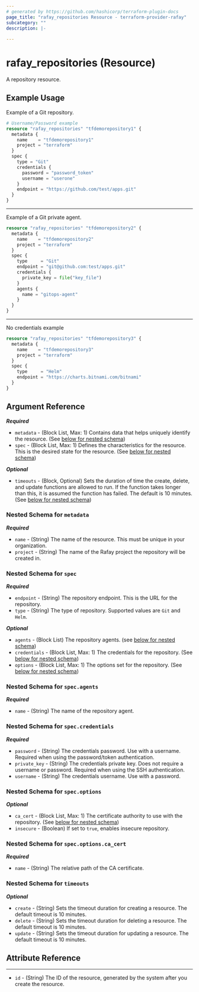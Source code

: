 ```yaml
---
# generated by https://github.com/hashicorp/terraform-plugin-docs
page_title: "rafay_repositories Resource - terraform-provider-rafay"
subcategory: ""
description: |-
  
---
```


# rafay_repositories (Resource)

A repository resource. 

## Example Usage
Example of a Git repository.

```terraform
# Username/Password example
resource "rafay_repositories" "tfdemorepository1" {
  metadata {
    name    = "tfdemorepository1"
    project = "terraform"
  }
  spec {
    type = "Git"
    credentials {
      password = "password_token"
      username = "userone"
    }
    endpoint = "https://github.com/test/apps.git"
  }
}
```

---

Example of a Git private agent.

```terraform
resource "rafay_repositories" "tfdemorepository2" {
  metadata {
    name    = "tfdemorepository2"
    project = "terraform"
  }
  spec {
    type     = "Git"
    endpoint = "git@github.com:test/apps.git"
    credentials {
      private_key = file("key_file")
    }
    agents {
      name = "gitops-agent"
    }
  }
}
```

---

No credentials example

```terraform
resource "rafay_repositories" "tfdemorepository3" {
  metadata {
    name    = "tfdemorepository3"
    project = "terraform"
  }
  spec {
    type     = "Helm"
    endpoint = "https://charts.bitnami.com/bitnami"
  }
}
```

<!-- schema generated by tfplugindocs -->
## Argument Reference

***Required***

- `metadata` - (Block List, Max: 1) Contains data that helps uniquely identify the resource. (See [below for nested schema](#nestedblock--metadata))
- `spec` - (Block List, Max: 1) Defines the characteristics for the resource. This is the desired state for the resource. (See [below for nested schema](#nestedblock--spec))

***Optional***

- `timeouts` - (Block, Optional) Sets the duration of time the create, delete, and update functions are allowed to run. If the function takes longer than this, it is assumed the function has failed. The default is 10 minutes. (See [below for nested schema](#nestedblock--timeouts))


<a id="nestedblock--metadata"></a>
### Nested Schema for `metadata`

***Required***

- `name` - (String) The name of the resource. This must be unique in your organization.
- `project` - (String) The name of the Rafay project the repository will be created in.


<a id="nestedblock--spec"></a>
### Nested Schema for `spec`

***Required***

- `endpoint` - (String) The repository endpoint. This is the URL for the repository. 
- `type` - (String) The type of repository. Supported values are `Git` and `Helm`.


***Optional***

- `agents` - (Block List) The repository agents. (see [below for nested schema](#nestedblock--spec--agents))
- `credentials` - (Block List, Max: 1) The credentials for the repository. (See [below for nested schema](#nestedblock--spec--credentials))
- `options` - (Block List, Max: 1) The options set for the repository. (See [below for nested schema](#nestedblock--spec--options))


<a id="nestedblock--spec--agents"></a>
### Nested Schema for `spec.agents`

***Required***

- `name` - (String) The name of the repository agent. 


<a id="nestedblock--spec--credentials"></a>
### Nested Schema for `spec.credentials`

***Required***

- `password` - (String) The credentials password. Use with a username. Required when using the password/token authentication. 
- `private_key` - (String) The credentials private key. Does not require a username or password. Required when using the SSH authentication. 
- `username` - (String) The credentials username. Use with a password. 


<a id="nestedblock--spec--options"></a>
### Nested Schema for `spec.options`

***Optional***

- `ca_cert` - (Block List, Max: 1) The certificate authority to use with the repository. (See [below for nested schema](#nestedblock--spec--options--ca_cert))
- `insecure` - (Boolean) If set to `true`, enables insecure repository. 


<a id="nestedblock--spec--options--ca_cert"></a>
### Nested Schema for `spec.options.ca_cert`

***Required***

- `name` - (String) The relative path of the CA certificate. 


<a id="nestedblock--timeouts"></a>
### Nested Schema for `timeouts`

***Optional***
- `create` - (String) Sets the timeout duration for creating a resource. The default timeout is 10 minutes. 
- `delete` - (String) Sets the timeout duration for deleting a resource. The default timeout is 10 minutes. 
- `update` - (String) Sets the timeout duration for updating a resource. The default timeout is 10 minutes. 

## Attribute Reference

---

- `id` - (String) The ID of the resource, generated by the system after you create the resource. 

